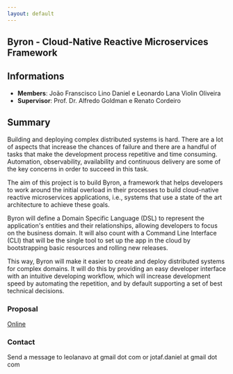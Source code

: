 ```yaml
---
layout: default
---
```


## Byron - Cloud-Native Reactive Microservices Framework

## Informations
- **Members**: João Franscisco Lino Daniel e Leonardo Lana Violin Oliveira
- **Supervisor**: Prof. Dr. Alfredo Goldman e Renato Cordeiro

## Summary
Building and deploying complex distributed systems is hard. There are a lot of aspects that increase the chances of failure and there are a handful of tasks that make the development process repetitive and time consuming. Automation, observability, availability and continuous delivery are some of the key concerns in order to succeed in this task.

The aim of this project is to build Byron, a framework that helps developers to work around the initial overload in their processes to build cloud-native reactive microservices applications, i.e., systems that use a state of the art architecture to achieve these goals.

Byron will define a Domain Specific Language (DSL) to represent the application's entities and their relationships, allowing developers to focus on the business domain. It will also count with a Command Line Interface (CLI) that will be the single tool to set up the app in the cloud by bootstrapping basic resources and rolling new releases.

This way, Byron will make it easier to create and deploy distributed systems for complex domains. It will do this by providing an easy developer interface with an intuitive developing workflow, which will increase development speed by automating the repetition, and by default supporting a set of best technical decisions.

### Proposal
[Online](https://gitlab.com/byron-framework/kanban/blob/master/Byron_Proposal.pdf)

### Contact
Send a message to leolanavo at gmail dot com or jotaf.daniel at gmail dot com
